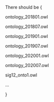 There should be {

ontology_201801.owl

ontology_201807.owl

ontology_201901.owl

ontology_201907.owl

ontology_202001.owl

ontology_202007.owl

sig12_onto1.owl

...

}